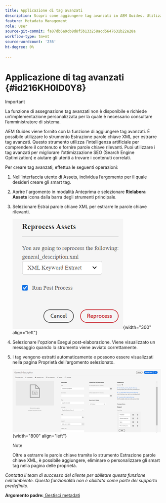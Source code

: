 ```yaml
---
title: Applicazione di tag avanzati
description: Scopri come aggiungere tag avanzati in AEM Guides. Utilizzare lo strumento Estrazione parole chiave XML per estrarre le parole chiave rilevanti.
feature: Metadata Management
role: User
source-git-commit: fa07db6a9cb8d8f5b133258acd5647631b22e28a
workflow-type: tm+mt
source-wordcount: '236'
ht-degree: 0%

---
```


# Applicazione di tag avanzati {#id216KH0ID0Y8}

>[!IMPORTANT]
>
> La funzione di assegnazione tag avanzati non è disponibile e richiede un’implementazione personalizzata per la quale è necessario consultare l’amministratore di sistema.

AEM Guides viene fornito con la funzione di aggiungere tag avanzati. È possibile utilizzare lo strumento Estrazione parole chiave XML per estrarre tag avanzati. Questo strumento utilizza l’intelligenza artificiale per comprendere il contenuto e fornire parole chiave rilevanti. Puoi utilizzare i tag avanzati per migliorare l’ottimizzazione SEO (Search Engine Optimization) e aiutare gli utenti a trovare i contenuti correlati.

Per creare tag avanzati, effettua le seguenti operazioni:

1. Nell’interfaccia utente di Assets, individua l’argomento per il quale desideri creare gli smart tag.
1. Aprire l&#39;argomento in modalità Anteprima e selezionare **Rielabora Assets** icona dalla barra degli strumenti principale.
1. Selezionare Estrai parole chiave XML per estrarre le parole chiave rilevanti.

   ![](images/smart-tag-reprocess-asset.png){width="300" align="left"}

1. Selezionare l&#39;opzione Esegui post-elaborazione. Viene visualizzato un messaggio quando lo strumento viene avviato correttamente.
1. I tag vengono estratti automaticamente e possono essere visualizzati nella pagina Proprietà dell&#39;argomento selezionato.

   ![](images/properties-smart-tags.png){width="800" align="left"}

   >[!NOTE]
   >
   > Oltre a estrarre le parole chiave tramite lo strumento Estrazione parole chiave XML, è possibile aggiungere, eliminare o personalizzare gli smart tag nella pagina delle proprietà.


*Contatta il team di successo del cliente per abilitare questa funzione nell&#39;ambiente. Questa funzionalità non è abilitata come parte del supporto predefinito.*

**Argomento padre:**[ Gestisci metadati](manage-metadata.md)

